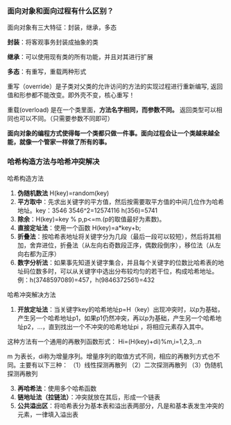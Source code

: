 ### 面向对象和面向过程有什么区别？
面向对象有三大特征：封装，继承，多态

**封装**：将客观事务封装成抽象的类

**继承**：可以使用现有类的所有功能，并且对其进行扩展

**多态**：有重写，重载两种形式

重写（override）是子类对父类的允许访问的方法的实现过程进行重新编写, 返回值和形参都不能改变。即外壳不变，核心重写！

重载(overload) 是在一个类里面，**方法名字相同，而参数不同。** 返回类型可以相同也可以不同。（只需要参数不同即可）

**面向对象的编程方式使得每一个类都只做一件事。面向过程会让一个类越来越全能，就像一个管家一样做了所有的事。**

### 哈希构造方法与哈希冲突解决
哈希构造方法

1. **伪随机数法**  H(key)=random(key)
2. **平方取中**：先求出关键字的平方值，然后按需要取平方值的中间几位作为哈希地址。key：3546  3546^2=12574116  h(356)=5741
3. **除余**：H(key)=key % p,p<=m.(p的取值最好为素数)。
4. **直接定址法**：使用一个函数 H(key)=a*key+b;
5. **折叠法**：按哈希表地址将关键字分为几段（最后一段可以较短），然后将其相加，舍弃进位，折叠法（从左向右奇数段正序，偶数段倒序），移位法（从左向右都为正序）
6. **数字分析法**：如果事先知道关键字集合，并且每个关键字的位数比哈希表的地址码位数多时，可以从关键字中选出分布较均匀的若干位，构成哈希地址。例：h(3748597089)=457，h(9846372561)=432

哈希冲突解决方法

1. **开放定址法**：当关键字key的哈希地址p=H（key）出现冲突时，以p为基础，产生另一个哈希地址p1，如果p1仍然冲突，再以p为基础，产生另一个哈希地址p2，…，直到找出一个不冲突的哈希地址pi ，将相应元素存入其中。

这种方法有一个通用的再散列函数形式：
   Hi=(H(key)+di)%m,i=1,2,3,..n
   
   m 为表长，di称为增量序列。增量序列的取值方式不同，相应的再散列方式也不同。主要有以下三种：
  （1）线性探测再散列
  （2）二次探测再散列
  （3）伪随机探测再散列


3. **再哈希法**：使用多个哈希函数
4. **链地址法（拉链法）**：冲突就放在其后，形成一个链表
5. **公共溢出区**：将哈希表分为基本表和溢出表两部分，凡是和基本表发生冲突的元素，一律填入溢出表

